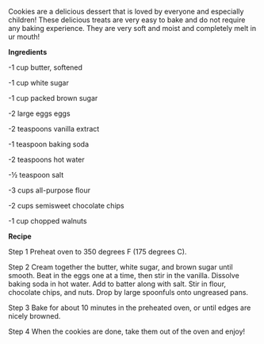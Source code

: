 Cookies are a delicious dessert that is loved by everyone and especially children! These delicious treats are very easy to bake and do not require any baking experience. They are very soft and moist and completely melt in ur mouth!

**Ingredients**

-1 cup butter, softened

-1 cup white sugar

-1 cup packed brown sugar

-2 large eggs eggs

-2 teaspoons vanilla extract

-1 teaspoon baking soda

-2 teaspoons hot water

-½ teaspoon salt

-3 cups all-purpose flour

-2 cups semisweet chocolate chips

-1 cup chopped walnuts


**Recipe**

Step 1
 Preheat oven to 350 degrees F (175 degrees C).

Step 2
 Cream together the butter, white sugar, and brown sugar until smooth. Beat in the eggs one at a time, then stir in the vanilla. Dissolve baking soda in hot water. Add to batter along with salt. Stir in flour, chocolate chips, and nuts. Drop by large   spoonfuls onto ungreased pans.

Step 3
 Bake for about 10 minutes in the preheated oven, or until edges are nicely browned.

Step 4
 When the cookies are done, take them out of the oven and enjoy!
